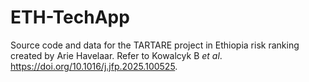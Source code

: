 # ETH-TechApp

Source code and data for the TARTARE project in Ethiopia risk ranking created by Arie Havelaar.
Refer to Kowalcyk B *et al*. https://doi.org/10.1016/j.jfp.2025.100525.
